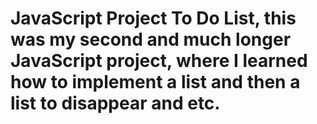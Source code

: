 # JavaScript Project To Do List, this was my second and much longer JavaScript project, where I learned how to implement a list and then a list to disappear and etc.
